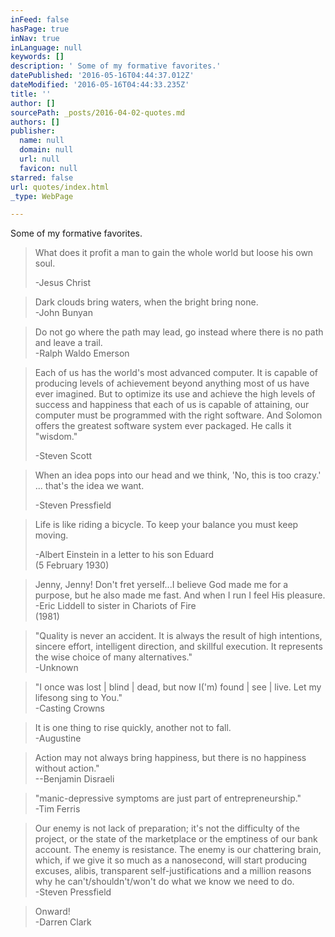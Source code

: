 ```yaml
---
inFeed: false
hasPage: true
inNav: true
inLanguage: null
keywords: []
description: ' Some of my formative favorites.'
datePublished: '2016-05-16T04:44:37.012Z'
dateModified: '2016-05-16T04:44:33.235Z'
title: ''
author: []
sourcePath: _posts/2016-04-02-quotes.md
authors: []
publisher:
  name: null
  domain: null
  url: null
  favicon: null
starred: false
url: quotes/index.html
_type: WebPage

---
```

Some of my formative favorites.

> What does it profit a man to gain the whole world but loose his own soul. 
> 
> -Jesus Christ

> Dark clouds bring waters, when the bright bring none.  
> -John Bunyan

> Do not go where the path may lead, go instead where there is no path and leave a trail.  
> -Ralph Waldo Emerson

> Each of us has the world's most advanced computer. It is capable of producing levels of achievement beyond anything most of us have ever imagined. But to optimize its use and achieve the high levels of success and happiness that each of us is capable of attaining, our computer must be programmed with the right software. And Solomon offers the greatest software system ever packaged. He calls it "wisdom."
> 
> -Steven Scott

> When an idea pops into our head and we think, 'No, this is too crazy.' ... that's the idea we want. 
> 
> -Steven Pressfield

> Life is like riding a bicycle. To keep your balance you must keep moving. 
> 
> -Albert Einstein in a letter to his son Eduard   
> (5 February 1930)

> Jenny, Jenny! Don't fret yerself...I believe God made me for a purpose, but he also made me fast. And when I run I feel His pleasure.   
> -Eric Liddell to sister in Chariots of Fire   
> (1981)

> "Quality is never an accident. It is always the result of high intentions, sincere effort, intelligent direction, and skillful execution. It represents the wise choice of many alternatives."   
> -Unknown

> "I once was lost | blind | dead, but now I('m) found | see | live. Let my lifesong sing to You."   
> -Casting Crowns

> It is one thing to rise quickly, another not to fall.   
> -Augustine

> Action may not always bring happiness, but there is no happiness without action."   
> --Benjamin Disraeli

> "manic-depressive symptoms are just part of entrepreneurship."   
> -Tim Ferris

> Our enemy is not lack of preparation; it's not the difficulty of the project, or the state of the marketplace or the emptiness of our bank account. The enemy is resistance. The enemy is our chattering brain, which, if we give it so much as a nanosecond, will start producing excuses, alibis, transparent self-justifications and a million reasons why he can't/shouldn't/won't do what we know we need to do.   
> -Steven Pressfield

> Onward!   
> -Darren Clark